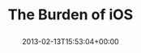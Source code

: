 ---
retweeted: false
source: <a href="http://quote.fm" rel="nofollow">QUOTEfm</a>
entities:
  hashtags: []
  symbols: []
  user_mentions: []
  urls:
  - url: http://t.co/Jv3sV8cC
    expanded_url: http://quote.fm/thew.me/75727
    display_url: quote.fm/thew.me/75727
    indices:
    - '18'
    - '38'
display_text_range:
- '0'
- '38'
favorite_count: '0'
id_str: '301720653508276224'
truncated: false
retweet_count: '0'
id: '301720653508276224'
possibly_sensitive: false
created_at: Wed Feb 13 15:53:04 +0000 2013
favorited: false
full_text: The Burden of iOS
lang: en
quote_url: http://quote.fm/thew.me/75727
tags:
- pesos/twitter
date: '2013-02-13T15:53:04+00:00'
src: https://twitter.com/bascht/status/301720653508276224
original_url: https://twitter.com/bascht/status/301720653508276224
type: twitter_tweet
text: The Burden of iOS
title: 'The Burden of iOS

  '

---